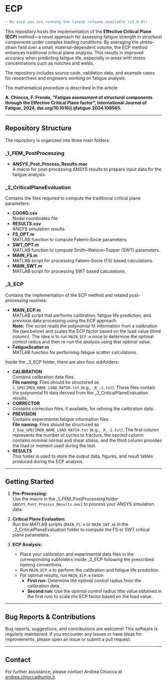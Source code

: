 # ECP
```diff
- Be sure you are running the latest release available (v2.0.0)!
```
This repository hosts the implementation of the **Effective Critical Plane (ECP)** method—a novel approach for assessing fatigue strength in structural components under complex loading conditions. By averaging the stress–strain field over a small, material-dependent volume, the ECP method enhances traditional critical plane analysis. This results in improved accuracy when predicting fatigue life, especially in areas with stress concentrations such as notches and welds.

The repository includes source code, validation data, and example cases for researchers and engineers working on fatigue analysis.

The mathematical procedure is described in the article:

**A. Chiocca, F. Frendo, "Fatigue assessment of structural components through the Effective Critical Plane factor", International Journal of Fatigue, 2024, doi.org/10.1016/j.ijfatigue.2024.108565.**

---

## Repository Structure

The repository is organized into three main folders:

### _1_FEM_PostProcessing
- **ANSYS_Post_Process_Results.mac**  
  A macro for post-processing ANSYS results to prepare input data for the fatigue analysis.

### _2_CriticalPlaneEvaluation
Contains the files required to compute the traditional critical plane parameters:
- **COORD.csv**  
  Nodal coordinates file.
- **RESULTS.csv**  
  ANSYS simulation results.
- **FS_OPT.m**  
  MATLAB function to compute Fatemi–Socie parameters.
- **SWT_OPT.m**  
  MATLAB function to compute Smith–Watson–Topper (SWT) parameters.
- **MAIN_FS.m**  
  MATLAB script for processing Fatemi–Socie (FS) based calculations.
- **MAIN_SWT.m**  
  MATLAB script for processing SWT based calculations.

### _3_ECP
Contains the implementation of the ECP method and related post-processing routines:
- **MAIN_ECP.m**  
  MATLAB script that performs calibration, fatigue life prediction, and prevision data processing using the ECP approach.  
  **Note:** The script reads the polynomial fit information from a calibration file (see below) and scales the ECP factor based on the load value (third column). The idea is to run `MAIN_ECP.m` once to determine the optimal control radius and then re-run the analysis using that optimal value.
- **FatigueScatter.m**  
  MATLAB function for performing fatigue scatter calculations.

Inside the _3_ECP folder, there are also four subfolders:
- **CALIBRATION**  
  Contains calibration data files.  
  **File naming:** Files should be structured as `1_SPECIMEN_NAME_LOAD_RATIO.txt` (e.g., `_R_-1.txt`). These files contain the polynomial fit data derived from the _2_CriticalPlaneEvaluation results.
- **CORRECTOR**  
  Contains correction files, if available, for refining the calibration data.
- **PREVISION**  
  Contains experimental fatigue information files.  
  **File naming:** Files should be structured as `2_Exp_SPECIMEN_NAME_LOAD_RATIO.txt` (e.g., `_R_-1.txt`). The first column represents the number of cycles to fracture, the second column contains nominal normal and shear stress, and the third column provides the load or moment used during the test.
- **RESULTS**  
  This folder is used to store the output data, figures, and result tables produced during the ECP analysis.

---

## Getting Started

1. **Pre-Processing:**  
   Use the macro in the _1_FEM_PostProcessing folder (`ANSYS_Post_Process_Results.mac`) to process your ANSYS simulation data.

2. **Critical Plane Evaluation:**  
   Run the MATLAB scripts (`MAIN_FS.m` or `MAIN_SWT.m`) in the _2_CriticalPlaneEvaluation folder to compute the FS or SWT critical plane parameters.

3. **ECP Analysis:**  
   - Place your calibration and experimental data files in the corresponding subfolders inside _3_ECP following the prescribed naming conventions.
   - Run `MAIN_ECP.m` to perform the calibration and fatigue life prediction.
   - For optimal results, run `MAIN_ECP.m` twice:  
     - **First run:** Determine the optimal control radius from the calibration data.  
     - **Second run:** Use the optimal control radius (the value obtained in the first run) to scale the ECP factor based on the load value.

---

## Bug Reports & Contributions

Bug reports, suggestions, and contributions are welcome! This software is regularly maintained. If you encounter any issues or have ideas for improvements, please open an issue or submit a pull request.

---

## Contact

For further assistance, please contact Andrea Chiocca at [andrea.chiocca@unipi.it](mailto:andrea.chiocca@unipi.it).
